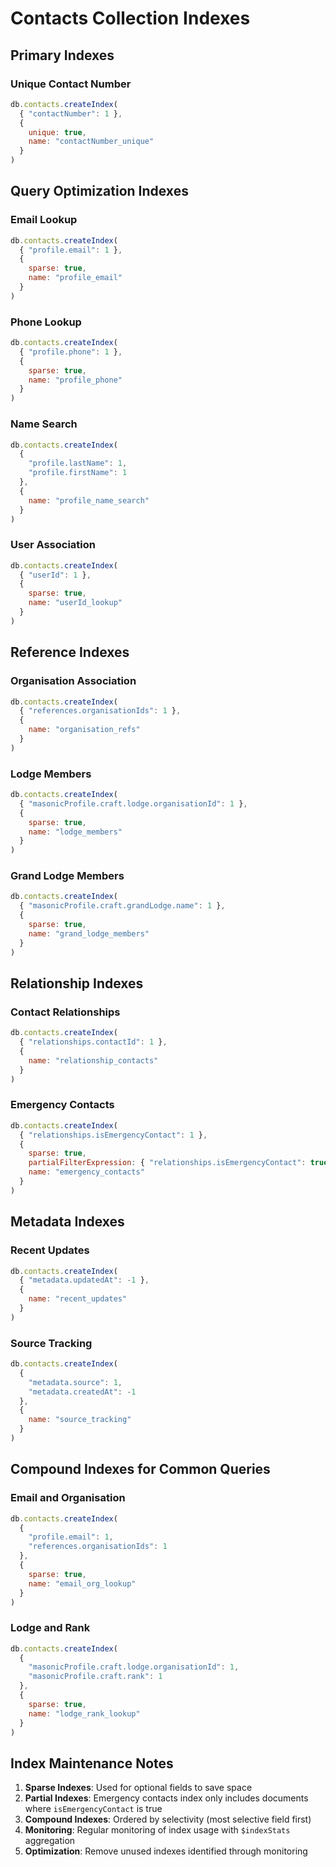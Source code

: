 # Contacts Collection Indexes

## Primary Indexes

### Unique Contact Number
```javascript
db.contacts.createIndex(
  { "contactNumber": 1 },
  { 
    unique: true,
    name: "contactNumber_unique"
  }
)
```

## Query Optimization Indexes

### Email Lookup
```javascript
db.contacts.createIndex(
  { "profile.email": 1 },
  { 
    sparse: true,
    name: "profile_email"
  }
)
```

### Phone Lookup
```javascript
db.contacts.createIndex(
  { "profile.phone": 1 },
  { 
    sparse: true,
    name: "profile_phone"
  }
)
```

### Name Search
```javascript
db.contacts.createIndex(
  { 
    "profile.lastName": 1,
    "profile.firstName": 1
  },
  { 
    name: "profile_name_search"
  }
)
```

### User Association
```javascript
db.contacts.createIndex(
  { "userId": 1 },
  { 
    sparse: true,
    name: "userId_lookup"
  }
)
```

## Reference Indexes

### Organisation Association
```javascript
db.contacts.createIndex(
  { "references.organisationIds": 1 },
  { 
    name: "organisation_refs"
  }
)
```

### Lodge Members
```javascript
db.contacts.createIndex(
  { "masonicProfile.craft.lodge.organisationId": 1 },
  { 
    sparse: true,
    name: "lodge_members"
  }
)
```

### Grand Lodge Members
```javascript
db.contacts.createIndex(
  { "masonicProfile.craft.grandLodge.name": 1 },
  { 
    sparse: true,
    name: "grand_lodge_members"
  }
)
```

## Relationship Indexes

### Contact Relationships
```javascript
db.contacts.createIndex(
  { "relationships.contactId": 1 },
  { 
    name: "relationship_contacts"
  }
)
```

### Emergency Contacts
```javascript
db.contacts.createIndex(
  { "relationships.isEmergencyContact": 1 },
  { 
    sparse: true,
    partialFilterExpression: { "relationships.isEmergencyContact": true },
    name: "emergency_contacts"
  }
)
```

## Metadata Indexes

### Recent Updates
```javascript
db.contacts.createIndex(
  { "metadata.updatedAt": -1 },
  { 
    name: "recent_updates"
  }
)
```

### Source Tracking
```javascript
db.contacts.createIndex(
  { 
    "metadata.source": 1,
    "metadata.createdAt": -1
  },
  { 
    name: "source_tracking"
  }
)
```

## Compound Indexes for Common Queries

### Email and Organisation
```javascript
db.contacts.createIndex(
  { 
    "profile.email": 1,
    "references.organisationIds": 1
  },
  { 
    sparse: true,
    name: "email_org_lookup"
  }
)
```

### Lodge and Rank
```javascript
db.contacts.createIndex(
  { 
    "masonicProfile.craft.lodge.organisationId": 1,
    "masonicProfile.craft.rank": 1
  },
  { 
    sparse: true,
    name: "lodge_rank_lookup"
  }
)
```

## Index Maintenance Notes

1. **Sparse Indexes**: Used for optional fields to save space
2. **Partial Indexes**: Emergency contacts index only includes documents where `isEmergencyContact` is true
3. **Compound Indexes**: Ordered by selectivity (most selective field first)
4. **Monitoring**: Regular monitoring of index usage with `$indexStats` aggregation
5. **Optimization**: Remove unused indexes identified through monitoring